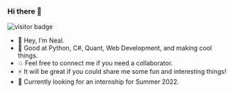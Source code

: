 ### Hi there 🥂

![visitor badge](https://visitor-badge.laobi.icu/badge?page_id=https://github.com/neal2018/neal2018/edit/master/README.md)

- 🔭 Hey, I’m Neal.
- 🚀 Good at Python, C#, Quant, Web Development, and making cool things.
- 💥 Feel free to connect me if you need a collaborator.
- ⚡ It will be great if you could share me some fun and interesting things!
- 🌱 Currently looking for an internship for Summer 2022.

<!--
**neal2018/neal2018** is a ✨ _special_ ✨ repository because its `README.md` (this file) appears on your GitHub profile.

Here are some ideas to get you started:

- 🔭 I’m currently working on ...
- 🌱 I’m currently learning ...
- 👯 I’m looking to collaborate on ...
- 🤔 I’m looking for help with ...
- 💬 Ask me about ...
- 📫 How to reach me: ...
- 😄 Pronouns: ...
- ⚡ Fun fact: ...
-->
